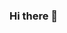 ### Hi there 👋

<!--
**andrespienizzio/andrespienizzio** is a ✨ _special_ ✨ repository because its `README.md` (this file) appears on your GitHub profile.

Here are some ideas to get you started:

- 🔭 I’m currently working on ...
- 🌱 I’m currently learning ...
- 👯 I’m looking to collaborate on ...
- 🤔 I’m looking for help with ...
- 💬 Ask me about ...
- 📫 Feel free to follow me on [Twitter](https://twitter.com/andrespienizzio) and [Instagram] (https://www.instagram.com/andrespienizzio)
- ⚡ Fun fact: I'm also a lawyer 
-->
